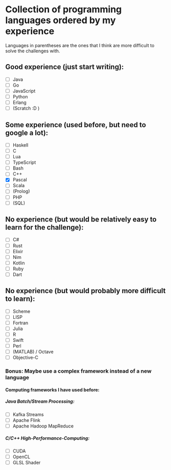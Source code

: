 # Collection of programming languages ordered by my experience
Languages in parentheses are the ones that I think are more difficult to solve the challenges with.

## Good experience (just start writing):
- [ ] Java
- [ ] Go
- [ ] JavaScript
- [ ] Python
- [ ] Erlang
- [ ] (Scratch :D )

## Some experience (used before, but need to google a lot):
- [ ] Haskell
- [ ] C
- [ ] Lua
- [ ] TypeScript
- [ ] Bash
- [ ] C++
- [x] Pascal
- [ ] Scala
- [ ] (Prolog)
- [ ] PHP
- [ ] (SQL)

## No experience (but would be relatively easy to learn for the challenge):
- [ ] C#
- [ ] Rust
- [ ] Elixir
- [ ] Nim
- [ ] Kotlin
- [ ] Ruby
- [ ] Dart

## No experience (but would probably more difficult to learn):
- [ ] Scheme
- [ ] LISP
- [ ] Fortran
- [ ] Julia
- [ ] R
- [ ] Swift
- [ ] Perl
- [ ] (MATLAB) / Octave
- [ ] Objective-C

### Bonus: Maybe use a complex framework instead of a new language

#### Computing frameworks I have used before:

##### Java Batch/Stream Processing:
- [ ] Kafka Streams
- [ ] Apache Flink
- [ ] Apache Hadoop MapReduce

##### C/C++ High-Performance-Computing:
- [ ] CUDA
- [ ] OpenCL
- [ ] GLSL Shader